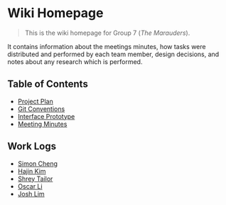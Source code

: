 # Wiki Homepage

> This is the wiki homepage for Group 7 (*The Marauders*). 

It contains information about the meetings minutes, how tasks were distributed and performed by each team member, design decisions, and notes about any research which is performed.

## Table of Contents

- [Project Plan](project-plan.md)
- [Git Conventions](git-conventions.md)
- [Interface Prototype](interface-prototype.md)
- [Meeting Minutes](minutes/index.md)

## Work Logs

- [Simon Cheng](work_logs_individual/Simon.md)
- [Hajin Kim](work_logs_individual/Hajin.md)
- [Shrey Tailor](work_logs_individual/Shrey.md)
- [Oscar Li](work_logs_individual/Oscar.md)
- [Josh Lim](work_logs_individual/Josh.md)